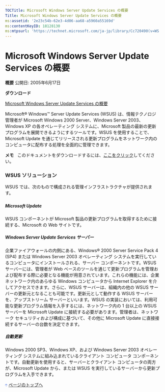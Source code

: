 ```yaml
---
TOCTitle: Microsoft Windows Server Update Services の概要
Title: Microsoft Windows Server Update Services の概要
ms:assetid: '2e23c54b-62e3-4d06-aa68-a5960a55169d'
ms:contentKeyID: 18128130
ms:mtpsurl: 'https://technet.microsoft.com/ja-jp/library/Cc720490(v=WS.10)'
---
```


Microsoft Windows Server Update Services の概要
===============================================

**概要**
公開日: 2005年6月17日

**ダウンロード**

[Microsoft Windows Server Update Services の概要](https://www.microsoft.com/download/details.aspx?familyid=2478d594-a29c-483c-9dc1-9740bf3081a5&displaylang=ja)

Microsoft® Windows™ Server Update Services (WSUS) は、情報テクノロジ管理者が Microsoft Windows 2000 Server、Windows Server 2003、Windows XP の各オペレーティング システムに、Microsoft 製品の最新の更新プログラムを展開できるようにするツールです。WSUS を使用することで、Microsoft Update を通じてリリースされる更新プログラムをネットワーク内のコンピュータに配布する処理を全面的に管理できます。

**メモ**   このドキュメントをダウンロードするには、[ここをクリック](https://www.microsoft.com/download/details.aspx?familyid=2478d594-a29c-483c-9dc1-9740bf3081a5&displaylang=ja)してください。

### WSUS ソリューション

WSUS では、次のもので構成される管理インフラストラクチャが提供されます。

#### 

##### 

##### 

##### Microsoft Update

WSUS コンポーネントが Microsoft 製品の更新プログラムを取得するために接続する、Microsoft の Web サイトです。

##### Windows Server Update Services サーバー

企業ファイアウォールの内側にある、Windows® 2000 Server Service Pack 4 (SP4) または Windows Server 2003 オペレーティング システムを実行しているコンピュータにインストールされる、サーバー コンポーネントです。WSUS サーバーには、管理者が Web ベースのツールを通じて更新プログラムを管理および配布する際に必要となる機能が用意されています。これらの機能には、企業ネットワーク内のあらゆる Windows コンピュータから Internet Explorer を介してアクセスできます。さらに、WSUS サーバーは、組織内の他の WSUS サーバーの更新元となることも可能です。更新元として動作する WSUS サーバーを、アップストリーム サーバーといいます。WSUS の実装においては、利用可能な更新プログラム情報を入手するには、ネットワーク内の 1 台以上の WSUS サーバーを Microsoft Update に接続する必要があります。管理者は、ネットワーク セキュリティおよび構成に基づいて、その他に Microsoft Update に直接接続するサーバーの台数を決定できます。

##### 自動更新

Windows 2000 SP3、Windows XP、および Windows Server 2003 オペレーティング システムに組み込まれているクライアント コンピュータ コンポーネントです。自動更新を使用すると、サーバーとクライアント コンピュータの両方が、Microsoft Update から、または WSUS を実行しているサーバーから更新プログラムを入手できます。

![](images/Cc720490.arrow_px_up(ja-jp,WS.10).gif) [ページのトップへ](#mainsection)
